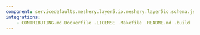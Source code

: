```yaml
---
component: servicedefaults.meshery.layer5.io.meshery.layer5io.schema.json
integrations:
    - CONTRIBUTING.md.Dockerfile .LICENSE .Makefile .README.md .build .consul .go.mod .go.sum .helpers .internal .main.go .output .servicedefaults.meshery.layer5.io.meshery.layer5io.schema.json.md .templates .tests
---
```

